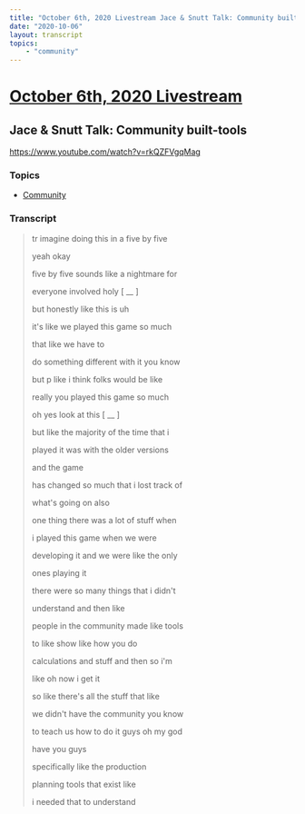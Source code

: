 ```yaml
---
title: "October 6th, 2020 Livestream Jace & Snutt Talk: Community built-tools"
date: "2020-10-06"
layout: transcript
topics:
    - "community"
---
```

# [October 6th, 2020 Livestream](../2020-10-06.md)
## Jace & Snutt Talk: Community built-tools
https://www.youtube.com/watch?v=rkQZFVgqMag

### Topics
* [Community](../topics/community.md)

### Transcript

> tr imagine doing this in a five by five
>
> yeah okay
>
> five by five sounds like a nightmare for
>
> everyone involved holy [ __ ]
>
> but honestly like this is uh
>
> it's like we played this game so much
>
> that like we have to
>
> do something different with it you know
>
> but p like i think folks would be like
>
> really you played this game so much
>
> oh yes look at this [ __ ]
>
> but like the majority of the time that i
>
> played it was with the older versions
>
> and the game
>
> has changed so much that i lost track of
>
> what's going on also
>
> one thing there was a lot of stuff when
>
> i played this game when we were
>
> developing it and we were like the only
>
> ones playing it
>
> there were so many things that i didn't
>
> understand and then like
>
> people in the community made like tools
>
> to like show like how you do
>
> calculations and stuff and then so i'm
>
> like oh now i get it
>
> so like there's all the stuff that like
>
> we didn't have the community you know
>
> to teach us how to do it guys oh my god
>
> have you guys
>
> specifically like the production
>
> planning tools that exist like
>
> i needed that to understand
